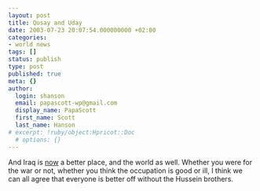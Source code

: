 ```yaml
---
layout: post
title: Qusay and Uday
date: 2003-07-23 20:07:54.000000000 +02:00
categories:
- world news
tags: []
status: publish
type: post
published: true
meta: {}
author:
  login: shanson
  email: papascott-wp@gmail.com
  display_name: PapaScott
  first_name: Scott
  last_name: Hanson
# excerpt: !ruby/object:Hpricot::Doc
  # options: {}
---
```

<p>And Iraq  is <a title="BBC NEWS | World | Americas | Press hails death of 'Brothers Grim'" href="http://news.bbc.co.uk/1/hi/world/americas/3090595.stm">now</a> a better place, and the world as well. Whether you were for the war or not, whether you think the occupation is good or ill, I think we can all agree that everyone is better off without the Hussein brothers.</p>
